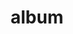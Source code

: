 ---
layout: album
resource: facebook
title: "album"
description: "masonry"
active: gallery
header-img: "img/gallery-bg.jpg"
album-title: "my 9th album"
images:
  - image_path: TranThiQuynhMy/35/9254460647930420_471159149_9254488724594279_4819182480251952865_n.jpg
  - image_path: TranThiQuynhMy/35/9254460667930418_471245223_9254488791260939_338187215332380743_n.jpg
  - image_path: TranThiQuynhMy/35/9254460801263738_470889950_9254488981260920_988150905832596577_n.jpg
  - image_path: TranThiQuynhMy/35/9254460821263736_470571131_9254489007927584_1238864418412665660_n.jpg
  - image_path: TranThiQuynhMy/35/9254460907930394_471155451_9254489217927563_3106100436499352348_n.jpg
  - image_path: TranThiQuynhMy/35/9257950084248143_471418441_9257962970913521_1620241641356674738_n.jpg
  - image_path: TranThiQuynhMy/35/9257950104248141_471516425_9257963017580183_4468236212670338792_n.jpg
  - image_path: TranThiQuynhMy/35/9257950254248126_471087480_9257963200913498_1436521086313818653_n.jpg
  - image_path: TranThiQuynhMy/35/9257950297581455_470601284_9257963260913492_7385144089881131277_n.jpg
  - image_path: TranThiQuynhMy/35/9257950447581440_470800619_9257963580913460_7997996636641183378_n.jpg
---